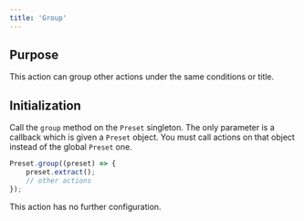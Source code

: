 ```yaml
---
title: 'Group'
---
```


## Purpose

This action can group other actions under the same conditions or title.

## Initialization

Call the `group` method on the `Preset` singleton. The only parameter is a callback which is given a `Preset` object. You must call actions on that object instead of the global `Preset` one.

```ts
Preset.group((preset) => {
	preset.extract();
	// other actions
});
```

This action has no further configuration.
